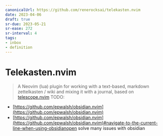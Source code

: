 ```yaml
---
canonicalUrl: https://github.com/renerocksai/telekasten.nvim
date: 2023-04-06
draft: true
sr-due: 2023-05-21
sr-ease: 272
sr-interval: 4
tags:
- inbox
- definition
---
```


# Telekasten.nvim

> A Neovim (lua) plugin for working with a text-based, markdown zettelkasten / wiki and mixing it with a journal, based on [telescope.nvim](./telescope.nvim.md)
TODO:

- [https://github.com/epwalsh/obsidian.nvim](https://github.com/epwalsh/obsidian.nvim)
- [https://github.com/epwalsh/obsidian.nvim](https://github.com/epwalsh/obsidian.nvim)#navigate-to-the-current-line-when-using-obsidianopen
  solve many issues with obsidian